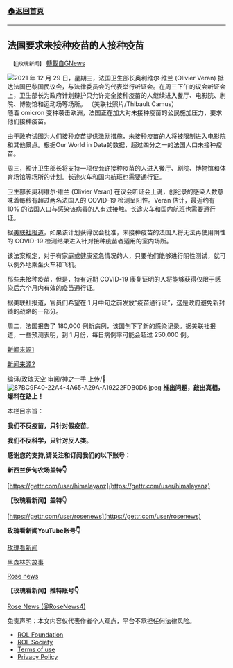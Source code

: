 ###  [:house:返回首頁](https://github.com/ourhimalayas/txt)
---


## 法国要求未接种疫苗的人接种疫苗
` 【🌹玫瑰新闻】` [轉載自GNews](https://gnews.org/zh-hans/1801850/)

![2021 年 12 月 29 日，星期三，法国卫生部长奥利维尔·维兰 (Olivier Veran) 抵达法国巴黎国民议会，与法律委员会的代表举行听证会。在周三下午的议会听证会上，卫生部长为政府计划辩护只允许完全接种疫苗的人继续进入餐厅、电影院、剧院、博物馆和运动场等场所。 （美联社照片/Thibault Camus）](https://storage.googleapis.com/afs-prod/media/740d52c0368b48db8e9e4a7b6c7336bf/400.jpeg)
随着 omicron 变种袭击欧洲，法国正在加大对未接种疫苗的公民施加压力，要求他们接种疫苗。

由于政府试图为人们接种疫苗提供激励措施，未接种疫苗的人将被限制进入电影院和其他景点。根据Our World in Data的数据，超过四分之一的法国人口未接种疫苗。

周三，预计卫生部长将支持一项仅允许接种疫苗的人进入餐厅、剧院、博物馆和体育场馆等场所的计划。长途火车和国内航班也需要通行证。

卫生部长奥利维尔·维兰 (Olivier Veran) 在议会听证会上说，创纪录的感染人数意味着每秒有超过两名法国人的 COVID-19 检测呈阳性。Veran 估计，最近约有 10% 的法国人口与感染该病毒的人有过接触。长途火车和国内航班也需要通行证。

据[美联社报道](https://apnews.com/article/coronavirus-pandemic-health-france-europe-7868993408fd36ea17e16afb2dbeeb44)，如果该计划获得议会批准，未接种疫苗的法国人将无法再使用阴性的 COVID-19 检测结果进入针对接种疫苗者适用的室内场所。

该法案规定，对于有家庭或健康紧急情况的人，只要他们能够进行阴性测试，就可以例外地乘坐火车和飞机。

那些未接种疫苗，但是，持有近期 COVID-19 康复证明的人将能够获得仅限于感染后六个月内有效的疫苗通行证。

据美联社报道，官员们希望在 1 月中旬之前发放“疫苗通行证”，这是政府避免新封锁的战略的一部分。

周二，法国报告了 180,000 例新病例，该国创下了新的感染记录。据美联社报道，一些预测表明，到 1 月份，每日病例率可能会超过 250,000 例。

[新闻来源1](https://thehill.com/policy/international/europe/587575-france-moves-ahead-with-effort-to-pressure-unvaccinated)

[新闻来源2](https://apnews.com/article/coronavirus-pandemic-health-france-europe-7868993408fd36ea17e16afb2dbeeb44)

编译/玫瑰天空
审阅/神之一手
上传/🌹
![87BC9F40-22A4-4A65-A29A-A19222FDB0D6.jpeg](https://assets.gnews.org/wp-content/uploads/2021/12/87BC9F40-22A4-4A65-A29A-A19222FDB0D6.jpeg)
**推出问题，敲出真相，爆料在路上！**

本栏目宗旨：

**我们不反疫苗，只针对假疫苗**。

**我们不反科学，只针对反人类**。

**感谢您的支持,请关注和订阅我们的以下账号：**

**新西兰伊甸农场盖特👇**

[https://gettr.com/user/himalayanz](https://gettr.com/user/himalayanz)

**【玫瑰看新闻】盖特👇**

[https://gettr.com/user/rosenews](https://gettr.com/user/rosenews)

**玫瑰看新闻YouTube账号👇**

[玫瑰看新闻](https://youtube.com/channel/UCflJNlhnkOnqrdhSjfUJ0iw)

[黑森林的故事](https://youtube.com/channel/UC7GG4NwpE8VqSZQBHS1tp1A)

[Rose news](https://youtube.com/channel/UCRaAQxHogieKRmOtZ1vP6Ew)

**【玫瑰看新闻】推特账号👇**

[Rose News (@RoseNews4)](https://twitter.com/rosenews4?s=11)

 

免责声明：本文内容仅代表作者个人观点，平台不承担任何法律风险。

- [ROL Foundation](https://rolfoundation.org/)
- [ROL Society](https://rolsociety.org/)
- [Terms of use](https://gnews.org/terms-of-use-3/)
- [Privacy Policy](https://gnews.org/privacy-policy/)
